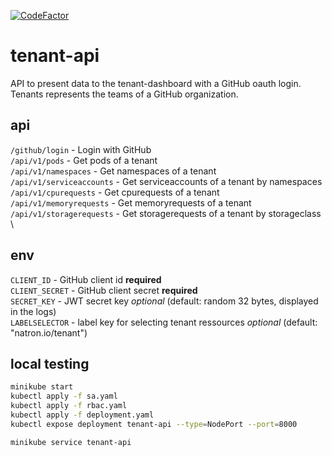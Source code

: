 [![CodeFactor](https://www.codefactor.io/repository/github/natron-io/tenant-api/badge)](https://www.codefactor.io/repository/github/natron-io/tenant-api)
# tenant-api
API to present data to the tenant-dashboard with a GitHub oauth login.
Tenants represents the teams of a GitHub organization.

## api
`/github/login` - Login with GitHub \
`/api/v1/pods` - Get pods of a tenant \
`/api/v1/namespaces` - Get namespaces of a tenant \
`/api/v1/serviceaccounts` - Get serviceaccounts of a tenant by namespaces \
`/api/v1/cpurequests` - Get cpurequests of a tenant \
`/api/v1/memoryrequests` - Get memoryrequests of a tenant \
`/api/v1/storagerequests` - Get storagerequests of a tenant by storageclass \

## env
`CLIENT_ID` - GitHub client id **required** \
`CLIENT_SECRET` - GitHub client secret **required** \
`SECRET_KEY` - JWT secret key *optional* (default: random 32 bytes, displayed in the logs) \
`LABELSELECTOR` - label key for selecting tenant ressources *optional* (default: "natron.io/tenant")

## local testing

```bash
minikube start
kubectl apply -f sa.yaml
kubectl apply -f rbac.yaml
kubectl apply -f deployment.yaml
kubectl expose deployment tenant-api --type=NodePort --port=8000

minikube service tenant-api
```